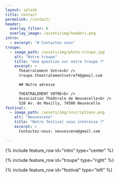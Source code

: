 ```yaml
---
layout: splash
title: Contact
permalink: /contact/
header:
  overlay_filter: 0
  overlay_image: /assets/img/header1.png
intro:
  - excerpt: "# Contactez nous"
troupe:
  - image_path: /assets/img/photo-troupe.jpg
    alt: "Notre troupe"
    title: "Une question sur notre troupe ?"
    excerpt: >
      Théatralement Votre<br />
      troupe.theatralementvotre74@gmail.com

      ## Notre adresse

      THEATRALEMENT VOTRE<br />
      Association Théâtrale de Neuvecelle<br />
      520 Av. de Maxilly, 74500 Neuvecelle
festival:
  - image_path: /assets/img/inscriptions.png
    alt: "Neuvescene"
    title: "Notre festival vous intéresse ?"
    excerpt: >
      Contactez-nous: neuvescene@gmail.com
    
---
```

{% include feature_row id="intro" type="center" %}

{% include feature_row id="troupe" type="right" %}

{% include feature_row id="festival" type="left" %}
